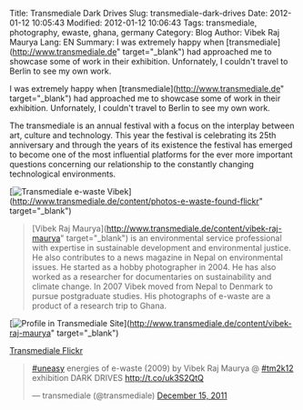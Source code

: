 Title: Transmediale Dark Drives 
Slug: transmediale-dark-drives
Date: 2012-01-12 10:05:43
Modified: 2012-01-12 10:06:43
Tags: transmediale, photography, ewaste, ghana, germany
Category: Blog 
Author: Vibek Raj Maurya 
Lang: EN
Summary: I was extremely happy when [transmediale](http://www.transmediale.de" target="_blank") had approached me to showcase some of work in their exhibition. Unfornately, I couldn't travel to Berlin to see my own work. 

I was extremely happy when [transmediale](http://www.transmediale.de" target="_blank") had approached me to showcase some of work in their exhibition. Unfornately, I couldn't travel to Berlin to see my own work. 

The transmediale is an annual festival with a focus on the interplay between art, culture and technology. This year the festival is celebrating its 25th anniversary and through the years of its existence the festival has emerged to become one of the most influential platforms for the ever more important questions concerning our relationship to the constantly changing technological environments.


[![Transmediale e-waste Vibek](https://res.cloudinary.com/rvibek-com-np/image/upload/v1432019605/transmediale_flickr_bcv8j2.png)](http://www.transmediale.de/content/photos-e-waste-found-flickr" target="_blank")

> [Vibek Raj Maurya](http://www.transmediale.de/content/vibek-raj-maurya" target="_blank") is an environmental service professional with expertise in sustainable development and environmental justice. He also contributes to a news magazine in Nepal on environmental issues. He started as a hobby photographer in 2004. He has also worked as a researcher for documentaries on sustainability and climate change. In 2007 Vibek moved from Nepal to Denmark to pursue postgraduate studies. His photographs of e-waste are a product of a research trip to Ghana.


[![Profile in Transmediale Site](https://res.cloudinary.com/rvibek-com-np/image/upload/v1432019384/transmediale_profile_anrjb0.png)](http://www.transmediale.de/content/vibek-raj-maurya" target="_blank")

[Transmediale Flickr](https://www.transmediale.de/content/photos-e-waste-found-flickr)



<blockquote class="twitter-tweet" lang="en"><p lang="en" dir="ltr"><a href="https://twitter.com/hashtag/uneasy?src=hash">#uneasy</a> energies of e-waste (2009) by Vibek Raj Maurya @ <a href="https://twitter.com/hashtag/tm2k12?src=hash">#tm2k12</a> exhibition DARK DRIVES <a href="http://t.co/uk3S2QtQ">http://t.co/uk3S2QtQ</a></p>&mdash; transmediale (@transmediale) <a href="https://twitter.com/transmediale/status/147271627023990784">December 15, 2011</a></blockquote> <script async src="//platform.twitter.com/widgets.js" charset="utf-8"></script>


